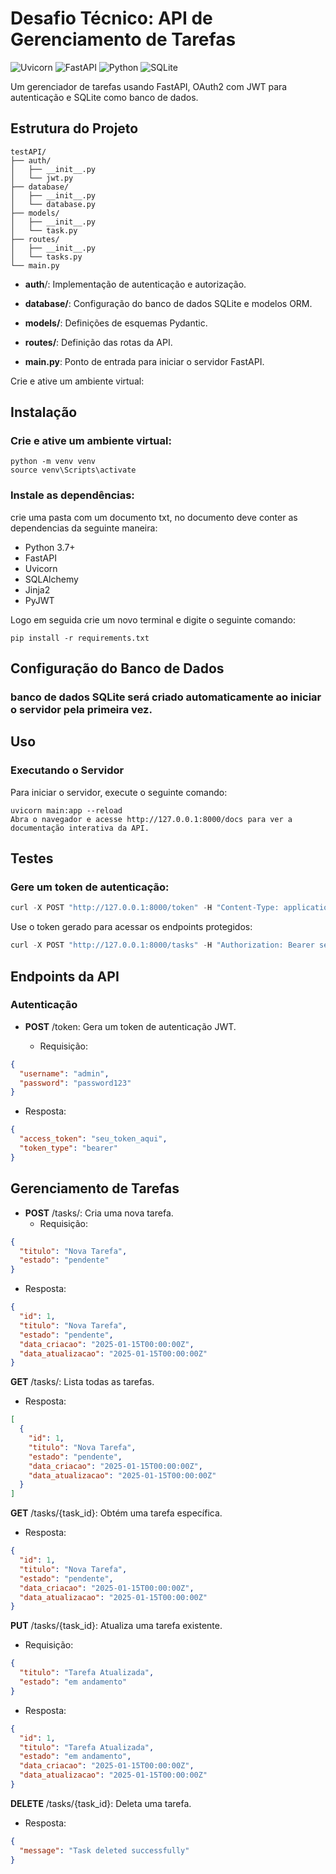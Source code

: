 # Desafio Técnico: API de Gerenciamento de Tarefas

![Uvicorn](https://img.shields.io/badge/Uvicorn-ffdd57?style=for-the-badge&logo=uvicorn&logoColor=black)
![FastAPI](https://img.shields.io/badge/FastAPI-005571?style=for-the-badge&logo=fastapi)
![Python](https://img.shields.io/badge/Python-3776AB?style=for-the-badge&logo=python&logoColor=white)
![SQLite](https://img.shields.io/badge/SQLite-003B57?style=for-the-badge&logo=sqlite&logoColor=white)



Um gerenciador de tarefas usando FastAPI, OAuth2 com JWT para autenticação e SQLite como banco de dados. 

## Estrutura do Projeto

```
testAPI/
├── auth/
│   ├── __init__.py
│   └── jwt.py
├── database/
│   ├── __init__.py
│   └── database.py
├── models/
│   ├── __init__.py
│   └── task.py
├── routes/
│   ├── __init__.py
│   └── tasks.py
└── main.py
```

- **auth**/: Implementação de autenticação e autorização.

- **database/**: Configuração do banco de dados SQLite e modelos ORM.

- **models/**: Definições de esquemas Pydantic.

- **routes/**: Definição das rotas da API.

- **main.py**: Ponto de entrada para iniciar o servidor FastAPI.

Crie e ative um ambiente virtual:

## Instalação
### Crie e ative um ambiente virtual:
```
python -m venv venv
source venv\Scripts\activate
```
### Instale as dependências:
crie uma pasta com um documento txt, no documento deve conter as dependencias da seguinte maneira:

- Python 3.7+
- FastAPI
- Uvicorn
- SQLAlchemy
- Jinja2
- PyJWT

Logo em seguida crie um novo terminal e digite o seguinte comando:
```
pip install -r requirements.txt 
```

## Configuração do Banco de Dados
### banco de dados SQLite será criado automaticamente ao iniciar o servidor pela primeira vez.

## Uso
### Executando o Servidor
Para iniciar o servidor, execute o seguinte comando:

```
uvicorn main:app --reload
Abra o navegador e acesse http://127.0.0.1:8000/docs para ver a documentação interativa da API.
```

## Testes
### Gere um token de autenticação:

```py
curl -X POST "http://127.0.0.1:8000/token" -H "Content-Type: application/x-www-form-urlencoded" -d "username=admin&password=password123"
````
Use o token gerado para acessar os endpoints protegidos:

```py
curl -X POST "http://127.0.0.1:8000/tasks" -H "Authorization: Bearer seu_token_aqui" -H "Content-Type: application/json" -d "{\"titulo\": \"Nova Tarefa\", \"estado\": \"pendente\"}"
```

## Endpoints da API
### Autenticação

- **POST** /token: Gera um token de autenticação JWT.

   - Requisição:

```json
{
  "username": "admin",
  "password": "password123"
}
```

  - Resposta:

```json
{
  "access_token": "seu_token_aqui",
  "token_type": "bearer"
}
```

## Gerenciamento de Tarefas
- **POST** /tasks/: Cria uma nova tarefa.
   - Requisição:

```json
{
  "titulo": "Nova Tarefa",
  "estado": "pendente"
}
```

   - Resposta:

```json
{
  "id": 1,
  "titulo": "Nova Tarefa",
  "estado": "pendente",
  "data_criacao": "2025-01-15T00:00:00Z",
  "data_atualizacao": "2025-01-15T00:00:00Z"
}
```

**GET** /tasks/: Lista todas as tarefas.

   - Resposta:

```json
[
  {
    "id": 1,
    "titulo": "Nova Tarefa",
    "estado": "pendente",
    "data_criacao": "2025-01-15T00:00:00Z",
    "data_atualizacao": "2025-01-15T00:00:00Z"
  }
]
```

**GET** /tasks/{task_id}: Obtém uma tarefa específica.

   - Resposta:

``` json
{
  "id": 1,
  "titulo": "Nova Tarefa",
  "estado": "pendente",
  "data_criacao": "2025-01-15T00:00:00Z",
  "data_atualizacao": "2025-01-15T00:00:00Z"
}
```

**PUT** /tasks/{task_id}: Atualiza uma tarefa existente.

   - Requisição:

```json
{
  "titulo": "Tarefa Atualizada",
  "estado": "em andamento"
}
```
   - Resposta:

```json
{
  "id": 1,
  "titulo": "Tarefa Atualizada",
  "estado": "em andamento",
  "data_criacao": "2025-01-15T00:00:00Z",
  "data_atualizacao": "2025-01-15T00:00:00Z"
}
``` 

**DELETE** /tasks/{task_id}: Deleta uma tarefa.

   - Resposta:

```json
{
  "message": "Task deleted successfully"
}

```
